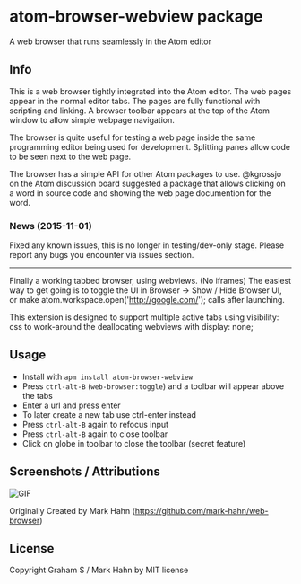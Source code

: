 # atom-browser-webview package

A web browser that runs seamlessly in the Atom editor

## Info

This is a web browser tightly integrated into the Atom editor.  The web pages appear in the normal editor tabs.  The pages are fully functional with scripting and linking. A browser toolbar appears at the top of the Atom window to allow simple webpage navigation.

The browser is quite useful for testing a web page inside the same programming editor being used for development.  Splitting panes allow code to be seen next to the web page.

The browser has a simple API for other Atom packages to use.  @kgrossjo on the Atom discussion board suggested a package that allows clicking on a word in source code and showing the web page documention for the word.

### News (2015-11-01)

Fixed any known issues, this is no longer in testing/dev-only stage. Please report any bugs you encounter via issues section.

---

Finally a working tabbed browser, using webviews. (No iframes) The easiest way to get going is to toggle the UI in Browser -> Show / Hide Browser UI, or make atom.workspace.open('http://google.com/'); calls after launching.

This extension is designed to support multiple active tabs using visibility: css to work-around the deallocating webviews with display: none;

## Usage

- Install with `apm install atom-browser-webview`
- Press `ctrl-alt-B` (`web-browser:toggle`) and a toolbar will appear above the tabs
- Enter a url and press enter
- To later create a new tab use ctrl-enter instead
- Press `ctrl-alt-B` again to refocus input
- Press `ctrl-alt-B` again to close toolbar
- Click on globe in toolbar to close the toolbar (secret feature)

## Screenshots / Attributions

![GIF](https://github.com/coalition-of-code/web-browser/blob/master/screenshots/browser.gif?raw=true)

Originally Created by Mark Hahn (https://github.com/mark-hahn/web-browser)

## License

Copyright Graham S / Mark Hahn by MIT license
